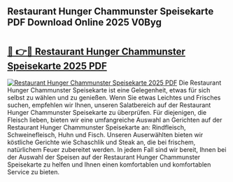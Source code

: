 ## Restaurant Hunger Chammunster Speisekarte PDF Download Online 2025 V0Byg

# <h2><a href="http://gc72fy2.nevu.top/?p=Restaurant+Hunger+Chammunster+Speisekarte">🔗 👉🔴 Restaurant Hunger Chammunster Speisekarte 2025 PDF</a></h2>

[![Restaurant Hunger Chammunster Speisekarte 2025 PDF](https://i.imgur.com/dBaPXMq.png)](http://gc72fy2.nevu.top/?p=Restaurant+Hunger+Chammunster+Speisekarte)
Die Restaurant Hunger Chammunster Speisekarte ist eine Gelegenheit, etwas für sich selbst zu wählen und zu genießen. Wenn Sie etwas Leichtes und Frisches suchen, empfehlen wir Ihnen, unseren Salatbereich auf der Restaurant Hunger Chammunster Speisekarte zu überprüfen. Für diejenigen, die Fleisch lieben, bieten wir eine umfangreiche Auswahl an Gerichten auf der Restaurant Hunger Chammunster Speisekarte an: Rindfleisch, Schweinefleisch, Huhn und Fisch. Unseren Auserwählten bieten wir köstliche Gerichte wie Schaschlik und Steak an, die bei frischem, natürlichem Feuer zubereitet werden. In jedem Fall sind wir bereit, Ihnen bei der Auswahl der Speisen auf der Restaurant Hunger Chammunster Speisekarte zu helfen und Ihnen einen komfortablen und komfortablen Service zu bieten.
